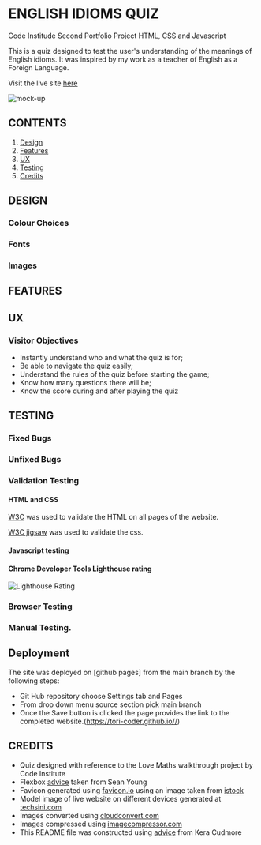 # ENGLISH IDIOMS QUIZ
Code Institude Second Portfolio Project HTML, CSS and Javascript

This is a quiz designed to test the user's understanding of the meanings of English idioms. It was inspired by my work as a teacher of English as a Foreign Language.

Visit the live site [here](https://tori-coder.github.io//)

![mock-up](assets/images/readme-imgs/mockup.png)

## CONTENTS
1. [Design](#design)
2. [Features](#features)
3. [UX](#ux)
4. [Testing](#testing)
5. [Credits](#credits) 

## DESIGN

### Colour Choices

### Fonts

### Images

## FEATURES


## UX

### Visitor Objectives

* Instantly understand who and what the quiz is for;
* Be able to navigate the quiz easily;
* Understand the rules of the quiz before starting the game;
* Know how many questions there will be;
* Know the score during and after playing the quiz


## TESTING

### Fixed Bugs
    
### Unfixed Bugs
 

### Validation Testing

#### HTML and CSS

[W3C](https://validator.w3.org/) was used to validate the HTML on all pages of the website.

[W3C jigsaw](https://jigsaw.w3.org/css-validator/) was used to validate the css.

#### Javascript testing

#### Chrome Developer Tools Lighthouse rating

![Lighthouse Rating](assets/images/readme-imgs/lighthouse-report.png)
      
### Browser Testing

### Manual Testing.

## Deployment

The site was deployed on [github pages] from the main branch by the following steps:
* Git Hub repository choose Settings tab and Pages
* From drop down menu source section pick main branch
* Once the Save button is clicked the page provides the link to the completed website.(https://tori-coder.github.io//)

## CREDITS

- Quiz designed with reference to the Love Maths walkthrough project by Code Institute
- Flexbox [advice](https://codepen.io/seanyoung247/pen/jOaqOvo) taken from Sean Young
- Favicon generated using [favicon.io](https://favicon.io/) using an image taken from [istock](https://www.istockphoto.com/)
- Model image of live website on different devices generated at [techsini.com](https://techsini.com/multi-mockup/index.php)
- Images converted using [cloudconvert.com](https://cloudconvert.com/webp-converter)
- Images compressed using [imagecompressor.com](https://imagecompressor.com/)
- This README file was constructed using [advice](https://github.com/kera-cudmore/readme-examples) from Kera Cudmore 
